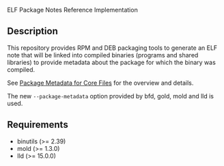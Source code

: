 ELF Package Notes Reference Implementation

## Description

This repository provides RPM and DEB packaging tools to generate an ELF note
that will be linked into compiled binaries (programs and shared libraries) to
provide metadata about the package for which the binary was compiled.

See [Package Metadata for Core Files](https://systemd.io/ELF_PACKAGE_METADATA/)
for the overview and details.

The new `--package-metadata` option provided by bfd, gold, mold and lld is used.

## Requirements
* binutils (>= 2.39)
* mold (>= 1.3.0)
* lld (>= 15.0.0)

